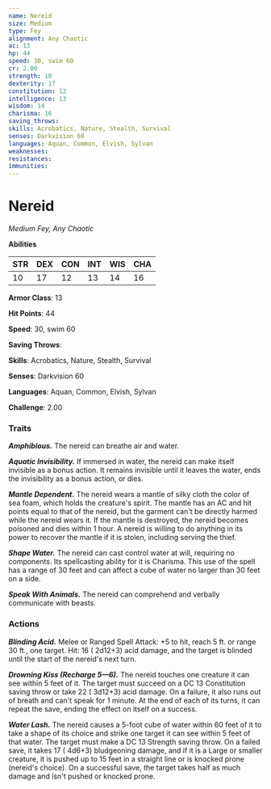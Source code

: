 ```yaml
---
name: Nereid
size: Medium
type: Fey
alignment: Any Chaotic
ac: 13
hp: 44
speed: 30, swim 60
cr: 2.00
strength: 10
dexterity: 17
constitution: 12
intelligence: 13
wisdom: 14
charisma: 16
saving_throws: 
skills: Acrobatics, Nature, Stealth, Survival
senses: Darkvision 60
languages: Aquan, Common, Elvish, Sylvan
weaknesses:
resistances:
immunities:
---
```


# Nereid

*Medium Fey, Any Chaotic*

**Abilities**

| STR | DEX | CON | INT | WIS | CHA |
| --- | --- | --- | --- | --- | --- |
| 10 | 17 | 12 | 13 | 14 | 16 |

**Armor Class**: 13

**Hit Points**: 44

**Speed**: 30, swim 60

**Saving Throws**: 

**Skills**: Acrobatics, Nature, Stealth, Survival

**Senses**: Darkvision 60

**Languages**: Aquan, Common, Elvish, Sylvan

**Challenge**: 2.00


### Traits
***Amphibious.*** The nereid can breathe air and water.

***Aquatic Invisibility.*** If immersed in water, the nereid can make itself invisible as a bonus action. It remains invisible until it leaves the water, ends the invisibility as a bonus action, or dies.

***Mantle Dependent.*** The nereid wears a mantle of silky cloth the color of sea foam, which holds the creature's spirit. The mantle has an AC and hit points equal to that of the nereid, but the garment can't be directly harmed while the nereid wears it. If the mantle is destroyed, the nereid becomes poisoned and dies within 1 hour. A nereid is willing to do anything in its power to recover the mantle if it is stolen, including serving the thief.

***Shape Water.*** The nereid can cast control water at will, requiring no components. Its spellcasting ability for it is Charisma. This use of the spell has a range of 30 feet and can affect a cube of water no larger than 30 feet on a side.

***Speak With Animals.*** The nereid can comprehend and verbally communicate with beasts.


### Actions
***Blinding Acid.*** Melee or Ranged Spell Attack:  +5 to hit, reach 5 ft. or range 30 ft., one target. Hit: 16 ( 2d12+3) acid damage, and the target is blinded until the start of the nereid's next turn.

***Drowning Kiss (Recharge 5—6).*** The nereid touches one creature it can see within 5 feet of it. The target must succeed on a DC 13 Constitution saving throw or take 22 ( 3d12+3) acid damage. On a failure, it also runs out of breath and can't speak for 1 minute. At the end of each of its turns, it can repeat the save, ending the effect on itself on a success.

***Water Lash.*** The nereid causes a 5-foot cube of water within 60 feet of it to take a shape of its choice and strike one target it can see within 5 feet of that water. The target must make a DC 13 Strength saving throw. On a failed save, it takes 17 ( 4d6+3) bludgeoning damage, and if it is a Large or smaller creature, it is pushed up to 15 feet in a straight line or is knocked prone (nereid's choice). On a successful save, the target takes half as much damage and isn't pushed or knocked prone.

